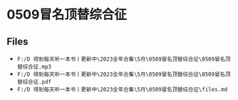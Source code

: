 # 0509冒名顶替综合征

## Files

- `F:/D 得到每天听一本书丨更新中\2023全年合集\5月\0509冒名顶替综合征\0509冒名顶替综合征.mp3`
- `F:/D 得到每天听一本书丨更新中\2023全年合集\5月\0509冒名顶替综合征\0509冒名顶替综合征.pdf`
- `F:/D 得到每天听一本书丨更新中\2023全年合集\5月\0509冒名顶替综合征\files.md`
